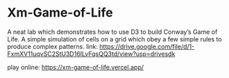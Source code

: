 # Xm-Game-of-Life
A neat lab which demonstrates how to use D3 to build Conway’s Game of Life. A simple simulation of cells on a grid which obey a few simple rules to produce complex patterns.
link:
https://drive.google.com/file/d/1-FxmXV11uqvSC2StU3D16ILvFqsQQ3td/view?usp=drivesdk


play online:
https://xm-game-of-life.vercel.app/
